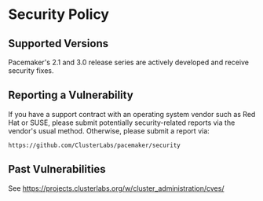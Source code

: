 # Security Policy

## Supported Versions

Pacemaker's 2.1 and 3.0 release series are actively developed and receive
security fixes.

## Reporting a Vulnerability

If you have a support contract with an operating system vendor such as Red Hat
or SUSE, please submit potentially security-related reports via the vendor's
usual method. Otherwise, please submit a report via:

    https://github.com/ClusterLabs/pacemaker/security

## Past Vulnerabilities

See https://projects.clusterlabs.org/w/cluster_administration/cves/
